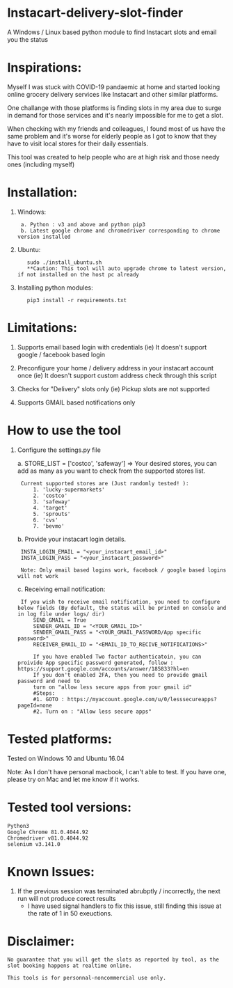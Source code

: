 # Instacart-delivery-slot-finder
A Windows / Linux based python module to find Instacart slots and email you the status

# Inspirations:
Myself I was stuck with COVID-19 pandaemic at home and started looking online grocery delivery services like Instacart and other similar platforms. 

One challange with those platforms is finding slots in my area due to surge in demand for those services and it's nearly impossible for me to get a slot.

When checking with my friends and colleagues, I found most of us have the same problem and it's worse for elderly people as I got to know that they have to visit local stores for their daily essentials.
	
This tool was created to help people who are at high risk and those needy ones (including myself)
	
# Installation:

1. Windows:

        a. Python : v3 and above and python pip3
        b. Latest google chrome and chromedriver corresponding to chrome version installed
	  
2. Ubuntu:
	
          sudo ./install_ubuntu.sh
          **Caution: This tool will auto upgrade chrome to latest version, if not installed on the host pc already
	
  
3. Installing python modules:

          pip3 install -r requirements.txt

# Limitations:

1. Supports email based login with credentials (ie) It doesn't support google / facebook based login

2. Preconfigure your home / delivery address in your instacart account once (ie) It doesn't support custom address check through this script

3. Checks for "Delivery" slots only (ie) Pickup slots are not supported

4. Supports GMAIL based notifications only


# How to use the tool 

1. Configure the settings.py file

	a. STORE_LIST = ['costco', 'safeway'] => Your desired stores, you can add as many as you want to check from the supported stores list.

		Current supported stores are (Just randomly tested! ):
			1. 'lucky-supermarkets'
			2. 'costco'
			3. 'safeway'
			4. 'target'
			5. 'sprouts'
			6. 'cvs'
			7. 'bevmo'

	b. Provide your instacart login details. 
  
		INSTA_LOGIN_EMAIL = "<your_instacart_email_id>"
		INSTA_LOGIN_PASS = "<your_instacart_password>"
		
		Note: Only email based logins work, facebook / google based logins will not work
		
	c. Receiving email notification:
  
		If you wish to receive email notification, you need to configure below fields (By default, the status will be printed on console and in log file under logs/ dir)
			SEND_GMAIL = True
			SENDER_GMAIL_ID = "<YOUR_GMAIL_ID>"
			SENDER_GMAIL_PASS = "<YOUR_GMAIL_PASSWORD/App specific password>"
			RECEIVER_EMAIL_ID = "<EMAIL_ID_TO_RECIVE_NOTIFICATIONS>"
			
			If you have enabled Two factor authenticatoin, you can proivide App specific password generated, follow : https://support.google.com/accounts/answer/185833?hl=en
			If you don't enabled 2FA, then you need to provide gmail password and need to 
			turn on "allow less secure apps from your gmail id" 
			#Steps:
			#1. GOTO : https://myaccount.google.com/u/0/lesssecureapps?pageId=none
			#2. Turn on : "Allow less secure apps"


# Tested platforms:
Tested on Windows 10 and Ubuntu 16.04

Note: As I don't have personal macbook, I can't able to test. If you have one, please try on Mac and let me know if it works.

# Tested tool versions:
	Python3
	Google Chrome 81.0.4044.92
	Chromedriver v81.0.4044.92
	selenium v3.141.0		
	
# Known Issues:

1. If the previous session was terminated abrubptly / incorrectly, the next run will not produce corect results
	- I have used signal handlers to fix this issue, still finding this issue at the rate of 1 in 50 exeuctions.
	
# Disclaimer:

	No guarantee that you will get the slots as reported by tool, as the slot booking happens at realtime online.

	This tools is for personnal-noncommercial use only.
